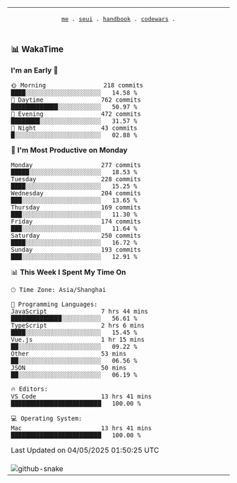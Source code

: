 
<div align="center">

<table>
<tr><td>
  <p align="center">
  <samp>
    <a href="https://github.com/SeaMmMm/SeaMmMm">me</a> .
    <a href="https://github.com/SeaMmMm/se-element">seui</a> .
    <a href="https://github.com/SeaMmMm/HandBook">handbook</a> .
    <a href="https://github.com/SeaMmMm/codeWars">codewars</a> .
  </samp>
    </p>
</td></tr>

<tr><td>

### 📊 WakaTime

<!--START_SECTION:waka-->
**I'm an Early 🐤** 

```text
🌞 Morning                218 commits         ████░░░░░░░░░░░░░░░░░░░░░   14.58 % 
🌆 Daytime                762 commits         █████████████░░░░░░░░░░░░   50.97 % 
🌃 Evening                472 commits         ████████░░░░░░░░░░░░░░░░░   31.57 % 
🌙 Night                  43 commits          █░░░░░░░░░░░░░░░░░░░░░░░░   02.88 % 
```
📅 **I'm Most Productive on Monday** 

```text
Monday                   277 commits         █████░░░░░░░░░░░░░░░░░░░░   18.53 % 
Tuesday                  228 commits         ████░░░░░░░░░░░░░░░░░░░░░   15.25 % 
Wednesday                204 commits         ███░░░░░░░░░░░░░░░░░░░░░░   13.65 % 
Thursday                 169 commits         ███░░░░░░░░░░░░░░░░░░░░░░   11.30 % 
Friday                   174 commits         ███░░░░░░░░░░░░░░░░░░░░░░   11.64 % 
Saturday                 250 commits         ████░░░░░░░░░░░░░░░░░░░░░   16.72 % 
Sunday                   193 commits         ███░░░░░░░░░░░░░░░░░░░░░░   12.91 % 
```


📊 **This Week I Spent My Time On** 

```text
🕑︎ Time Zone: Asia/Shanghai

💬 Programming Languages: 
JavaScript               7 hrs 44 mins       ██████████████░░░░░░░░░░░   56.61 % 
TypeScript               2 hrs 6 mins        ████░░░░░░░░░░░░░░░░░░░░░   15.45 % 
Vue.js                   1 hr 15 mins        ██░░░░░░░░░░░░░░░░░░░░░░░   09.22 % 
Other                    53 mins             ██░░░░░░░░░░░░░░░░░░░░░░░   06.56 % 
JSON                     50 mins             ██░░░░░░░░░░░░░░░░░░░░░░░   06.19 % 

🔥 Editors: 
VS Code                  13 hrs 41 mins      █████████████████████████   100.00 % 

💻 Operating System: 
Mac                      13 hrs 41 mins      █████████████████████████   100.00 % 
```


 Last Updated on 04/05/2025 01:50:25 UTC
<!--END_SECTION:waka-->
</td></tr>

<tr><td>
  <img alt="github-snake" src="profile-snake-contrib/github-user-contribution.svg"/>
</td></tr>

</table>
